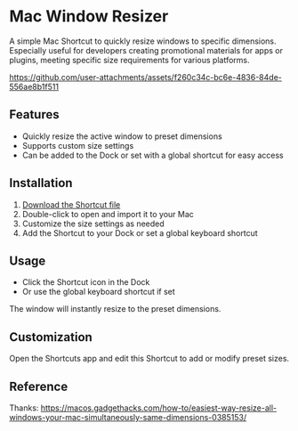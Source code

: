 # Mac Window Resizer

A simple Mac Shortcut to quickly resize windows to specific dimensions. Especially useful for developers creating promotional materials for apps or plugins, meeting specific size requirements for various platforms.

<https://github.com/user-attachments/assets/f260c34c-bc6e-4836-84de-556ae8b1f511>

## Features

- Quickly resize the active window to preset dimensions
- Supports custom size settings
- Can be added to the Dock or set with a global shortcut for easy access

## Installation

1. [Download the Shortcut file](./Resize1280x800.shortcut)
2. Double-click to open and import it to your Mac
3. Customize the size settings as needed
4. Add the Shortcut to your Dock or set a global keyboard shortcut

## Usage

- Click the Shortcut icon in the Dock
- Or use the global keyboard shortcut if set

The window will instantly resize to the preset dimensions.

## Customization

Open the Shortcuts app and edit this Shortcut to add or modify preset sizes.

## Reference

Thanks: <https://macos.gadgethacks.com/how-to/easiest-way-resize-all-windows-your-mac-simultaneously-same-dimensions-0385153/>
